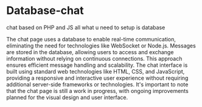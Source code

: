 # Database-chat 
chat based on PHP and JS  all what u need to setup is database

The chat page uses a database to enable real-time communication, eliminating the need for technologies like WebSocket or Node.js. Messages are stored in the database, allowing users to access and exchange information without relying on continuous connections. This approach ensures efficient message handling and scalability. The chat interface is built using standard web technologies like HTML, CSS, and JavaScript, providing a responsive and interactive user experience without requiring additional server-side frameworks or technologies. It's important to note that the chat page is still a work in progress, with ongoing improvements planned for the visual design and user interface.



